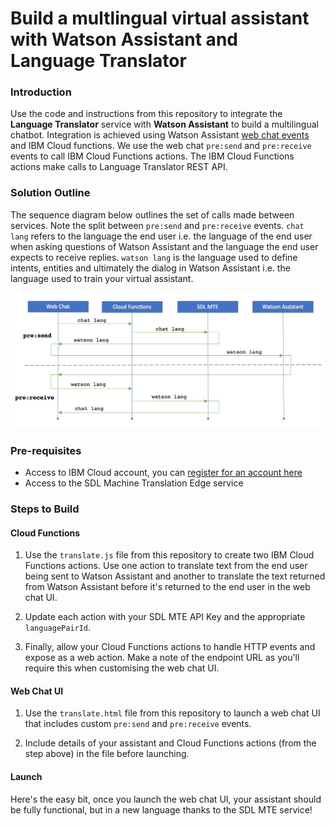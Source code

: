 # Build a multlingual virtual assistant with Watson Assistant and Language Translator

### Introduction

Use the code and instructions from this repository to integrate the **Language Translator** service with **Watson Assistant** to build a multilingual chatbot. Integration is achieved using Watson Assistant [web chat events](https://web-chat.global.assistant.watson.cloud.ibm.com/docs.html?to=api-events) and IBM Cloud functions. We use the web chat `pre:send` and `pre:receive` events to call IBM Cloud Functions actions. The IBM Cloud Functions actions make calls to Language Translator REST API. 

### Solution Outline

The sequence diagram below outlines the set of calls made between services. Note the split between `pre:send` and `pre:receive` events. `chat lang` refers to the language the end user i.e. the language of the end user when asking questions of Watson Assistant and the language the end user expects to receive replies. `watson lang` is the language used to define intents, entities and ultimately the dialog in Watson Assistant i.e. the language used to train your virtual assistant. 

![](https://github.com/rodalton/assistant-sdl-mte/blob/main/sequence.jpg)

### Pre-requisites
- Access to IBM Cloud account, you can [register for an account here](https://cloud.ibm.com/registration) 
- Access to the SDL Machine Translation Edge service

### Steps to Build

#### Cloud Functions

1. Use the `translate.js` file from this repository to create two IBM Cloud Functions actions. Use one action to translate text from the end user being sent to Watson Assistant and another to translate the text returned from Watson Assistant before it's returned to the end user in the web chat UI. 

2. Update each action with your SDL MTE API Key and the appropriate `languagePairId`. 

3. Finally, allow your Cloud Functions actions to handle HTTP events and expose as a web action. Make a note of the endpoint URL as you'll require this when customising the web chat UI. 

#### Web Chat UI

1. Use the `translate.html` file from this repository to launch a web chat UI that includes custom `pre:send` and `pre:receive` events. 

2. Include details of your assistant and Cloud Functions actions (from the step above) in the file before launching. 

#### Launch
Here's the easy bit, once you launch the web chat UI, your assistant should be fully functional, but in a new language thanks to the SDL MTE service! 
